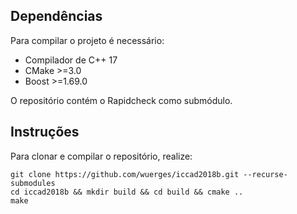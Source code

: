 ## Dependências

Para compilar o projeto é necessário:

- Compilador de C++ 17
- CMake >=3.0
- Boost >=1.69.0

O repositório contém o Rapidcheck como submódulo.


## Instruções

Para clonar e compilar o repositório, realize:

```
git clone https://github.com/wuerges/iccad2018b.git --recurse-submodules
cd iccad2018b && mkdir build && cd build && cmake ..
make
```
